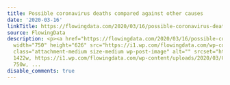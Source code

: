 ```yaml
---
title: Possible coronavirus deaths compared against other causes
date: '2020-03-16'
linkTitle: https://flowingdata.com/2020/03/16/possible-coronavirus-deaths-compared-against-other-causes/
source: FlowingData
description: <p><a href="https://flowingdata.com/2020/03/16/possible-coronavirus-deaths-compared-against-other-causes/"><img
  width="750" height="626" src="https://i1.wp.com/flowingdata.com/wp-content/uploads/2020/03/Causes-of-death-and-coronavirus.png?fit=750%2C626&amp;ssl=1"
  class="attachment-medium size-medium wp-post-image" alt="" srcset="https://i1.wp.com/flowingdata.com/wp-content/uploads/2020/03/Causes-of-death-and-coronavirus.png?w=1422&amp;ssl=1
  1422w, https://i1.wp.com/flowingdata.com/wp-content/uploads/2020/03/Causes-of-death-and-coronavirus.png?resize=750%2C626&amp;ssl=1
  750w, ...
disable_comments: true
---
```

<p><a href="https://flowingdata.com/2020/03/16/possible-coronavirus-deaths-compared-against-other-causes/"><img width="750" height="626" src="https://i1.wp.com/flowingdata.com/wp-content/uploads/2020/03/Causes-of-death-and-coronavirus.png?fit=750%2C626&amp;ssl=1" class="attachment-medium size-medium wp-post-image" alt="" srcset="https://i1.wp.com/flowingdata.com/wp-content/uploads/2020/03/Causes-of-death-and-coronavirus.png?w=1422&amp;ssl=1 1422w, https://i1.wp.com/flowingdata.com/wp-content/uploads/2020/03/Causes-of-death-and-coronavirus.png?resize=750%2C626&amp;ssl=1 750w, ...